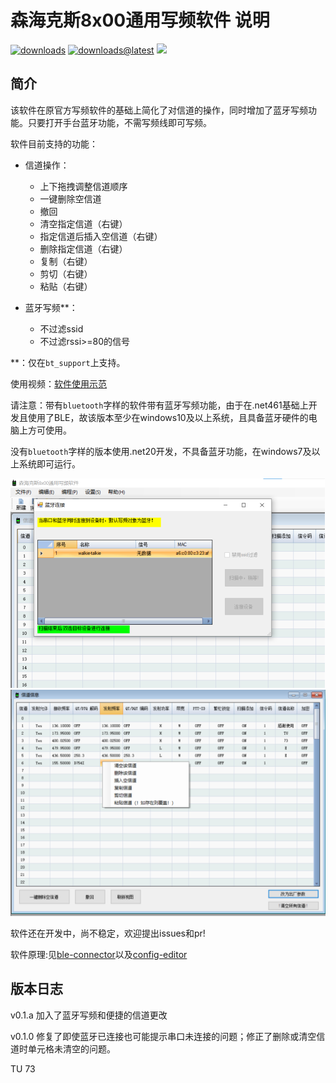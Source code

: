 # 森海克斯8x00通用写频软件 说明

[![downloads](https://img.shields.io/github/downloads/SydneyOwl/shx8x00-freq-writer-enhanced/total)](https://github.com/SydneyOwl/shx8x00-freq-writer-enhanced/releases?style=for-the-badge)
[![downloads@latest](https://img.shields.io/github/downloads/SydneyOwl/shx8x00-freq-writer-enhanced/latest/total)](https://github.com/SydneyOwl/shx8x00-freq-writer-enhanced/releases/latest?style=for-the-badge)
![](https://img.shields.io/github/v/tag/sydneyowl/shx8x00-freq-writer-enhanced?label=version&style=flat-square?style=for-the-badge)

## 简介

该软件在原官方写频软件的基础上简化了对信道的操作，同时增加了蓝牙写频功能。只要打开手台蓝牙功能，不需写频线即可写频。

软件目前支持的功能：

+ 信道操作：

  + 上下拖拽调整信道顺序
  + 一键删除空信道
  + 撤回
  + 清空指定信道（右键）
  + 指定信道后插入空信道（右键）
  + 删除指定信道（右键）
  + 复制（右键）
  + 剪切（右键）
  + 粘贴（右键）

+ 蓝牙写频**：

  + 不过滤ssid
  + 不过滤rssi>=80的信号

**：仅在`bt_support`上支持。

使用视频：[软件使用示范](https://www.bilibili.com/video/BV1Et4y1R7ax/)

请注意：带有`bluetooth`字样的软件带有蓝牙写频功能，由于在.net461基础上开发且使用了BLE，故该版本至少在windows10及以上系统，且具备蓝牙硬件的电脑上方可使用。

 没有`bluetooth`字样的版本使用.net20开发，不具备蓝牙功能，在windows7及以上系统即可运行。

<img src="./md_assets/readme/image-20240113140736488.png" alt="image-20240113140736488" style="zoom:50%;" />

<img src="./md_assets/readme/image-20240113121213939.png" alt="image-20240113121213939" style="zoom:50%;" />

软件还在开发中，尚不稳定，欢迎提出issues和pr!

软件原理:见[ble-connector](https://github.com/SydneyOwl/shx8800-ble-connector)以及[config-editor](https://github.com/SydneyOwl/shx8800-config-editor)

## 版本日志

v0.1.a 加入了蓝牙写频和便捷的信道更改

v0.1.0 修复了即使蓝牙已连接也可能提示串口未连接的问题；修正了删除或清空信道时单元格未清空的问题。

TU 73
